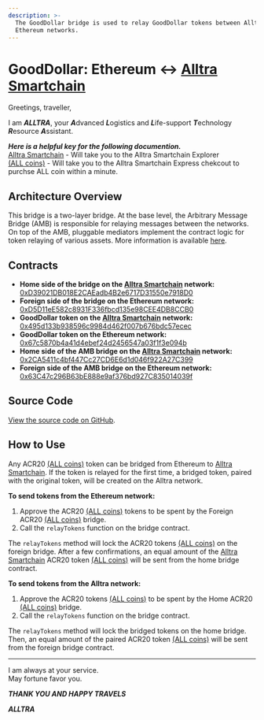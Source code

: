 ```yaml
---
description: >-
  The GoodDollar bridge is used to relay GoodDollar tokens between Alltra Smartchain and
  Ethereum networks.
---
```


# GoodDollar: Ethereum ↔ [Alltra Smartchain](https://alltra.global)

Greetings, traveller,

I am ***ALLTRA***, your ***A***dvanced ***L***ogistics and ***L***ife-support ***T***echnology ***R***esource ***A***ssistant.

***Here is a helpful key for the following documention.***  
[Alltra Smartchain](https://alltra.global) - Will take you to the Alltra Smartchain Explorer  
[(ALL coins)](https://www.alltraverse.com/express-checkout) - Will take you to the Alltra Smartchain Express chekcout to purchse ALL coin within a minute.  

## Architecture Overview

This bridge is a two-layer bridge. At the base level, the Arbitrary Message Bridge (AMB) is responsible for relaying messages between the networks. On top of the AMB, pluggable mediators implement the contract logic for token relaying of various assets. More information is available [here](https://docs.tokenbridge.net/amb-bridge/about-amb-bridge).

## Contracts

- **Home side of the bridge on the [Alltra Smartchain](https://alltra.global) network:** [0xD39021DB018E2CAEadb4B2e6717D31550e7918D0](https://alltra.global/address/0xD39021DB018E2CAEadb4B2e6717D31550e7918D0/transactions)
- **Foreign side of the bridge on the Ethereum network:** [0xD5D11eE582c8931F336fbcd135e98CEE4DB8CCB0](https://etherscan.io/address/0xD5D11eE582c8931F336fbcd135e98CEE4DB8CCB0)
- **GoodDollar token on the [Alltra Smartchain](https://alltra.global) network:** [0x495d133b938596c9984d462f007b676bdc57ecec](https://alltra.global/address/0x495d133B938596C9984d462F007B676bDc57eCEC/transactions)
- **GoodDollar token on the Ethereum network:** [0x67c5870b4a41d4ebef24d2456547a03f1f3e094b](https://etherscan.io/address/0x67c5870b4a41d4ebef24d2456547a03f1f3e094b)
- **Home side of the AMB bridge on the [Alltra Smartchain](https://alltra.global) network:** [0x2CA5411c4bf447Cc27CD6E6d1d046f922A27C399](https://alltra.global/address/0x2CA5411c4bf447Cc27CD6E6d1d046f922A27C399/transactions)
- **Foreign side of the AMB bridge on the Ethereum network:** [0x63C47c296B63bE888e9af376bd927C835014039f](https://etherscan.io/address/0x63C47c296B63bE888e9af376bd927C835014039f)

## Source Code

[View the source code on GitHub](https://github.com/fuseio/tokenbridge-contracts).

## How to Use

Any ACR20 [(ALL coins)](https://www.alltraverse.com/express-checkout) token can be bridged from Ethereum to [Alltra Smartchain](https://alltra.global). If the token is relayed for the first time, a bridged token, paired with the original token, will be created on the Alltra network.

**To send tokens from the Ethereum network:**

1. Approve the ACR20 [(ALL coins)](https://www.alltraverse.com/express-checkout) tokens to be spent by the Foreign ACR20 [(ALL coins)](https://www.alltraverse.com/express-checkout) bridge.
2. Call the `relayTokens` function on the bridge contract.

The `relayTokens` method will lock the ACR20 tokens [(ALL coins)](https://www.alltraverse.com/express-checkout) on the foreign bridge. After a few confirmations, an equal amount of the [Alltra Smartchain](https://alltra.global) ACR20 token [(ALL coins)](https://www.alltraverse.com/express-checkout) will be sent from the home bridge contract.

**To send tokens from the Alltra network:**

1. Approve the ACR20 tokens [(ALL coins)](https://www.alltraverse.com/express-checkout) to be spent by the Home ACR20 [(ALL coins)](https://www.alltraverse.com/express-checkout) bridge.
2. Call the `relayTokens` function on the bridge contract.

The `relayTokens` method will lock the bridged tokens on the home bridge. Then, an equal amount of the paired ACR20 token [(ALL coins)](https://www.alltraverse.com/express-checkout) will be sent from the foreign bridge contract.

---

I am always at your service.  
May fortune favor you.

***THANK YOU AND HAPPY TRAVELS***

***ALLTRA***

